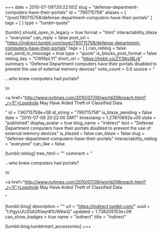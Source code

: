 +++
date = 2010-07-09T20:22:00Z
slug = "defense-department-computers-have-their-portals"
id = "790715758"
aliases = [ "/post/790715758/defense-department-computers-have-their-portals" ]
tags = [ ]
type = "tumblr-quote"

[tumblr]
should_open_in_legacy = true
format = "html"
interactability_blaze = "everyone"
can_reply = false
post_url = "https://indirect.tumblr.com/post/790715758/defense-department-computers-have-their-portals"
tags = [ ]
can_reblog = false
can_send_in_message = true
type = "quote"
is_blocks_post_format = false
reblog_key = "CWI6pLYl"
short_url = "https://tmblr.co/ZY3jbyl8Lrk"
summary = "Defense Department computers have their portals disabled to prevent the use of external memory devices"
note_count = 0.0
source = "<p>&hellip;who knew computers had portals?</p>\n<p><a href=\"http://www.nytimes.com/2010/07/09/world/09breach.html?_r=1\">Loophole May Have Aided Theft of Classified Data</a></p>"
id = 7.90715758e+08
id_string = "790715758"
is_blaze_pending = false
date = "2010-07-09 20:22:00 GMT"
timestamp = 1.27870692e+09
state = "published"
display_avatar = true
blog_name = "indirect"
text = "Defense Department computers have their portals disabled to prevent the use of external memory devices"
is_blazed = false
can_blaze = false
slug = "defense-department-computers-have-their-portals"
interactability_reblog = "everyone"
can_like = false

[tumblr.reblog]
tree_html = ""
comment = "<p>…who knew computers had portals?</p>\n<p><a href=\"http://www.nytimes.com/2010/07/09/world/09breach.html?_r=1\">Loophole May Have Aided Theft of Classified Data</a></p>"

[tumblr.blog]
description = ""
url = "https://indirect.tumblr.com/"
uuid = "t:PgyUJU3SA2Klwyt81UWAwQ"
updated = 1.738205153e+09
can_show_badges = true
name = "indirect"
title = "indirect"

[tumblr.blog.tumblrmart_accessories]
+++
